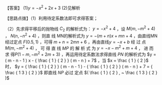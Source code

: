 【答案】 $( 1 ) y = - x ^ { 2 } + 2 x + 3$ (2)见解析

【思路点拨】（1）利用待定系数法即可求得答案；

（2）先求得平移后的抛物线 $C _ { 2 }$ 的解析式为： $y = - x ^ { 2 } + 4$ ，设 $M ( m , - m ^ { 2 } + 4 )$ ， $N ( n , - n ^ { 2 } + 4 )$ ，则直 线 MN的解析式为 $y = - ( m + n ) x + m n + 4$ ，由直线MN 经过定点 $F ( 0 . 5 , 1 )$ ，可得 $m + n = 2 m n + 6$ ，再由直线$y = - x + b$ 经 过 点 $M ( m , - m ^ { 2 } + 4 )$ ， 可 得 直 线 $M P$ 的 解 析 式 为 $y = - x - m ^ { 2 } + m + 4$ ， 进 而 求 得$P ( 1 - m , - m ^ { 2 } + 2 m + 3 )$ ，再运用待定系数法求得直线 $P N$ 的解析式为 $y = ( m - n - 1 ) x - { \frac { 1 } { 2 } } ( m - n ) + 7$ ，当 $x = \frac { 1 } { 2 }$ 时， $y = { \frac { 1 } { 2 } } ( m - n - 1 ) - { \frac { 1 } { 2 } } ( m - n ) + 7 = { \frac { 1 3 } { 2 } }$ 即直线 $N P$ 必过 定点 $( \frac { 1 } { 2 } , ~ \frac { 1 3 } { 2 } )$
